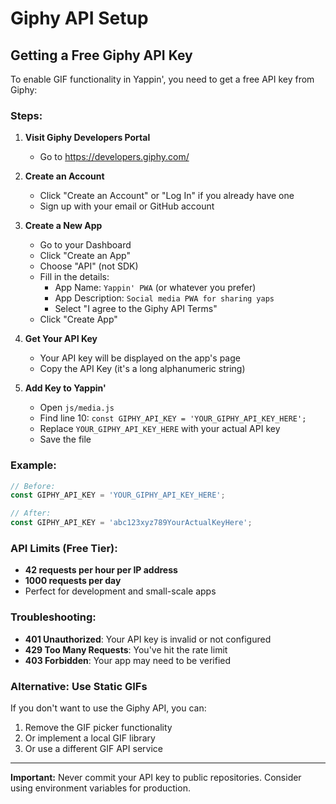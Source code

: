 # Giphy API Setup

## Getting a Free Giphy API Key

To enable GIF functionality in Yappin', you need to get a free API key from Giphy:

### Steps:

1. **Visit Giphy Developers Portal**
   - Go to https://developers.giphy.com/
   
2. **Create an Account**
   - Click "Create an Account" or "Log In" if you already have one
   - Sign up with your email or GitHub account

3. **Create a New App**
   - Go to your Dashboard
   - Click "Create an App"
   - Choose "API" (not SDK)
   - Fill in the details:
     - App Name: `Yappin' PWA` (or whatever you prefer)
     - App Description: `Social media PWA for sharing yaps`
     - Select "I agree to the Giphy API Terms"
   - Click "Create App"

4. **Get Your API Key**
   - Your API key will be displayed on the app's page
   - Copy the API Key (it's a long alphanumeric string)

5. **Add Key to Yappin'**
   - Open `js/media.js`
   - Find line 10: `const GIPHY_API_KEY = 'YOUR_GIPHY_API_KEY_HERE';`
   - Replace `YOUR_GIPHY_API_KEY_HERE` with your actual API key
   - Save the file

### Example:

```javascript
// Before:
const GIPHY_API_KEY = 'YOUR_GIPHY_API_KEY_HERE';

// After:
const GIPHY_API_KEY = 'abc123xyz789YourActualKeyHere';
```

### API Limits (Free Tier):

- **42 requests per hour per IP address**
- **1000 requests per day**
- Perfect for development and small-scale apps

### Troubleshooting:

- **401 Unauthorized**: Your API key is invalid or not configured
- **429 Too Many Requests**: You've hit the rate limit
- **403 Forbidden**: Your app may need to be verified

### Alternative: Use Static GIFs

If you don't want to use the Giphy API, you can:
1. Remove the GIF picker functionality
2. Or implement a local GIF library
3. Or use a different GIF API service

---

**Important:** Never commit your API key to public repositories. Consider using environment variables for production.
